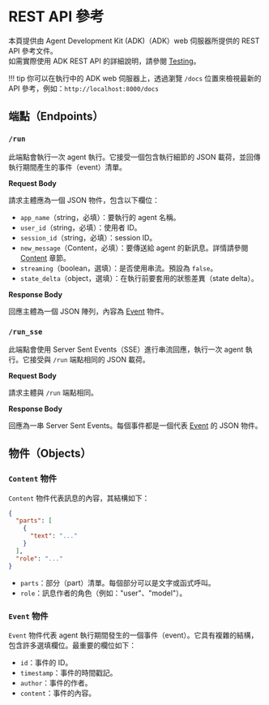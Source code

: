 # REST API 參考

本頁提供由 Agent Development Kit (ADK)（ADK）web 伺服器所提供的 REST API 參考文件。  
如需實際使用 ADK REST API 的詳細說明，請參閱 [Testing](../../get-started/testing.md)。

!!! tip
    你可以在執行中的 ADK web 伺服器上，透過瀏覽 `/docs` 位置來檢視最新的 API 參考，例如：`http://localhost:8000/docs`

## 端點（Endpoints）

### `/run`

此端點會執行一次 agent 執行。它接受一個包含執行細節的 JSON 載荷，並回傳執行期間產生的事件（event）清單。

**Request Body**

請求主體應為一個 JSON 物件，包含以下欄位：

- `app_name`（string，必填）：要執行的 agent 名稱。
- `user_id`（string，必填）：使用者 ID。
- `session_id`（string，必填）：session ID。
- `new_message`（Content，必填）：要傳送給 agent 的新訊息。詳情請參閱 [Content](#content-object) 章節。
- `streaming`（boolean，選填）：是否使用串流。預設為 `false`。
- `state_delta`（object，選填）：在執行前要套用的狀態差異（state delta）。

**Response Body**

回應主體為一個 JSON 陣列，內容為 [Event](#event-object) 物件。

### `/run_sse`

此端點會使用 Server Sent Events（SSE）進行串流回應，執行一次 agent 執行。它接受與 `/run` 端點相同的 JSON 載荷。

**Request Body**

請求主體與 `/run` 端點相同。

**Response Body**

回應為一串 Server Sent Events。每個事件都是一個代表 [Event](#event-object) 的 JSON 物件。

## 物件（Objects）

### `Content` 物件

`Content` 物件代表訊息的內容，其結構如下：

```json
{
  "parts": [
    {
      "text": "..."
    }
  ],
  "role": "..."
}
```

- `parts`：部分（part）清單。每個部分可以是文字或函式呼叫。
- `role`：訊息作者的角色（例如："user"、"model"）。

### `Event` 物件

`Event` 物件代表 agent 執行期間發生的一個事件（event）。它具有複雜的結構，包含許多選填欄位。最重要的欄位如下：

- `id`：事件的 ID。
- `timestamp`：事件的時間戳記。
- `author`：事件的作者。
- `content`：事件的內容。

